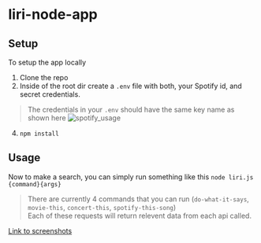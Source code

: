 # liri-node-app

## Setup
To setup the app locally 
1. Clone the repo
2. Inside of the root dir create a `.env` file with both, your Spotify id, and secret credentials.
>The credentials in your `.env` should have the same key name as shown here
![spotify_usage](https://user-images.githubusercontent.com/12818787/144783839-f9bd29a1-c300-44f4-8ab5-3666b61704c1.png)
4. `npm install`

## Usage

Now to make a search, you can simply run something like this `node liri.js {command}{args}`
>There are currently 4 commands that you can run (`do-what-it-says`, `movie-this`, `concert-this`, `spotify-this-song`)\
>Each of these requests will return relevent data from each api called.

[Link to screenshots](https://imgur.com/a/baanpOz)
